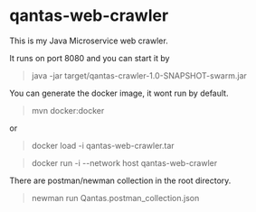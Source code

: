 # qantas-web-crawler

This is my Java Microservice web crawler.

It runs on port 8080 and you can start it by

> java -jar target/qantas-crawler-1.0-SNAPSHOT-swarm.jar

You can generate the docker image, it wont run by default.

> mvn docker:docker 

or 

> docker load -i qantas-web-crawler.tar

> docker run -i --network host qantas-web-crawler


There are postman/newman collection in the root directory.

> newman run Qantas.postman_collection.json
